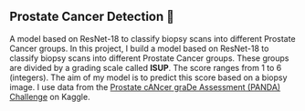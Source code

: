## Prostate Cancer Detection 🔬
A model based on ResNet-18 to classify biopsy scans into different Prostate Cancer groups.
In this project, I build a model based on ResNet-18 to classify biopsy scans into different Prostate Cancer groups. These groups are divided by a grading scale called **ISUP**. The score ranges from 1 to 6 (integers). The aim of my model is to predict this score based on a biopsy image. I use data from the [Prostate cANcer graDe Assessment (PANDA) Challenge](https://www.kaggle.com/c/prostate-cancer-grade-assessment) on Kaggle.
